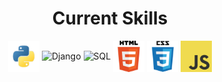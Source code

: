 <h1 align="center">Current Skills </h1>

<div align="center">
    <img align="center" alt="Python" width="50px" src="https://raw.githubusercontent.com/github/explore/80688e429a7d4ef2fca1e82350fe8e3517d3494d/topics/python/python.png" />
    <img align="center" alt="Django" width="85px" src="https://upload.wikimedia.org/wikipedia/de/thumb/0/0e/Django-logo.svg/2000px-Django-logo.svg.png" />
    <img align="center" alt="SQL" width="75px" src="https://w7.pngwing.com/pngs/165/182/png-transparent-computer-icons-pl-sql-symbol-database-symbol-miscellaneous-blue-angle.png" />
    <img align="center" alt="HTML5" width="50px" src="https://raw.githubusercontent.com/github/explore/80688e429a7d4ef2fca1e82350fe8e3517d3494d/topics/html/html.png" />
    <img align="center" alt="CSS3" width="50px" src="https://raw.githubusercontent.com/github/explore/80688e429a7d4ef2fca1e82350fe8e3517d3494d/topics/css/css.png" />
    <img align="center" alt="JavaScript" width="50px" src="https://raw.githubusercontent.com/github/explore/80688e429a7d4ef2fca1e82350fe8e3517d3494d/topics/javascript/javascript.png" />
</div>




